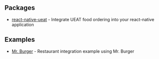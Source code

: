 ## Packages

- [react-native-ueat](packages/react-native-ueat) - Integrate UEAT food ordering into your react-native application

## Examples

- [Mr. Burger](examples/MrBurger) - Restaurant integration example using Mr. Burger
